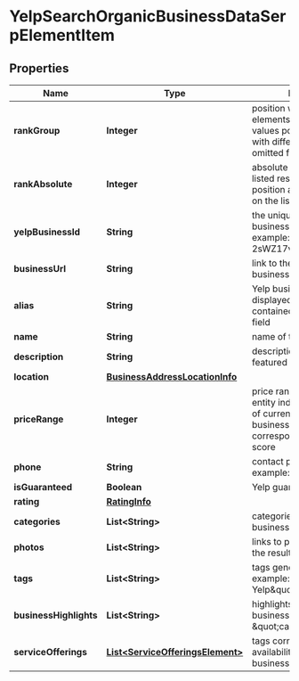 

# YelpSearchOrganicBusinessDataSerpElementItem


## Properties

| Name | Type | Description | Notes |
|------------ | ------------- | ------------- | -------------|
|**rankGroup** | **Integer** | position within a group of elements with identical type values positions of elements with different type values are omitted from rank_group |  [optional] |
|**rankAbsolute** | **Integer** | absolute rank among all the listed results absolute position among all reviews on the list |  [optional] |
|**yelpBusinessId** | **String** | the unique identifier of a business identity on Yelp example: 2sWZ17vpEF2vuM_7ic721w |  [optional] |
|**businessUrl** | **String** | link to the Yelp profile of the business entity |  [optional] |
|**alias** | **String** | Yelp business identifier displayed only if the request contained the corresponding field |  [optional] |
|**name** | **String** | name of the business entity |  [optional] |
|**description** | **String** | description containing the featured review |  [optional] |
|**location** | [**BusinessAddressLocationInfo**](BusinessAddressLocationInfo.md) |  |  [optional] |
|**priceRange** | **Integer** | price range of the business entity indicates the number of currency signs next to the business listing corresponding to its price score |  [optional] |
|**phone** | **String** | contact phone number example: (804) 342-1981 |  [optional] |
|**isGuaranteed** | **Boolean** | Yelp guaranteed label |  [optional] |
|**rating** | [**RatingInfo**](RatingInfo.md) |  |  [optional] |
|**categories** | **List&lt;String&gt;** | categories related to the business entity |  [optional] |
|**photos** | **List&lt;String&gt;** | links to photos appearing in the result |  [optional] |
|**tags** | **List&lt;String&gt;** | tags generated by Yelp example: \&quot;New on Yelp\&quot; |  [optional] |
|**businessHighlights** | **List&lt;String&gt;** | highlights describing business offerings example: \&quot;casual_dining\&quot; |  [optional] |
|**serviceOfferings** | [**List&lt;ServiceOfferingsElement&gt;**](ServiceOfferingsElement.md) | tags corresponding to the availability of certain business offerings |  [optional] |



